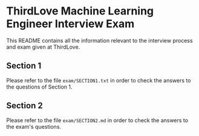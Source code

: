 ThirdLove Machine Learning Engineer Interview Exam
==================================================

This README contains all the information relevant to the interview process and
exam given at ThirdLove.

Section 1
---------

Please refer to the file `exam/SECTION1.txt` in order to check the answers to
the questions of Section 1.


Section 2
---------

Please refer to the file `exam/SECTION2.md` in order to check the answers to
the exam's questions.

